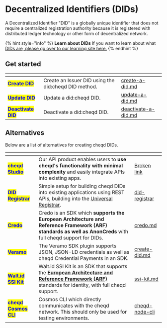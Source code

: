 # Decentralized Identifiers (DIDs)

A Decentralized Identifier "DID" is a globally unique identifier that does not require a centralized registration authority because it is registered with distributed ledger technology or other form of decentralized network.

{% hint style="info" %}
**Learn about DIDs** If you want to learn about what [DIDs are, please go over to our learning site here.](https://learn.cheqd.io/overview/introduction-to-decentralised-identity/what-is-a-decentralised-identifier-did)
{% endhint %}

## Get started

<table data-view="cards"><thead><tr><th></th><th></th><th data-hidden data-card-target data-type="content-ref"></th></tr></thead><tbody><tr><td><mark style="color:blue;"><strong>Create DID</strong></mark></td><td>Create an Issuer DID using the did:cheqd DID method.</td><td><a href="create-a-did.md">create-a-did.md</a></td></tr><tr><td><mark style="color:blue;"><strong>Update DID</strong></mark></td><td>Update a did:cheqd DID.</td><td><a href="update-a-did.md">update-a-did.md</a></td></tr><tr><td><mark style="color:blue;"><strong>Deactivate DID</strong></mark></td><td>Deactivate a did:cheqd DID.</td><td><a href="deactivate-a-did.md">deactivate-a-did.md</a></td></tr></tbody></table>

## Alternatives

Below are a list of alternatives for creating cheqd DIDs.

<table data-view="cards"><thead><tr><th></th><th></th><th data-hidden data-card-target data-type="content-ref"></th></tr></thead><tbody><tr><td><mark style="color:blue;"><strong>cheqd Studio</strong></mark></td><td>Our API product enables users to <strong>use cheqd's functionality with minimal complexity</strong> and easily integrate APIs into existing apps. </td><td><a href="broken-reference">Broken link</a></td></tr><tr><td><mark style="color:blue;"><strong>DID Registrar</strong></mark></td><td>Simple setup for building cheqd DIDs into existing applications using REST APIs, building into the <a href="https://uniregistrar.io/">Universal Registrar</a>.</td><td><a href="../../../advanced/did-registrar/">did-registrar</a></td></tr><tr><td><mark style="color:blue;"><strong>Credo</strong></mark></td><td>Credo is an SDK which <strong>supports the European Architecture and Reference Framework (ARF)</strong> <strong>standards as well as AnonCreds</strong> with full cheqd support for DIDs. </td><td><a href="../../credo.md">credo.md</a></td></tr><tr><td><mark style="color:blue;"><strong>Veramo</strong></mark></td><td>The Veramo SDK plugin supports JSON, JSON-LD credentials as well as cheqd Credential Payments in an SDK.</td><td><a href="../../veramo-plugin/did-operations/create-did.md">create-did.md</a></td></tr><tr><td><mark style="color:blue;"><strong>Walt.id SSI Kit</strong></mark></td><td>Walt.id SSI Kit is an SDK that supports the <a href="https://digital-strategy.ec.europa.eu/en/library/european-digital-identity-architecture-and-reference-framework-outline"><strong>European Architecture and Reference Framework (ARF)</strong></a> standards for identity, with full cheqd support. </td><td><a href="../../ssi-kit.md">ssi-kit.md</a></td></tr><tr><td><mark style="color:blue;"><strong>cheqd Cosmos CLI</strong></mark></td><td>Cosmos CLI which directly communicates with the cheqd network. This should only be used for testing environments.</td><td><a href="../../../advanced/tooling/cheqd-node-cli/">cheqd-node-cli</a></td></tr></tbody></table>
